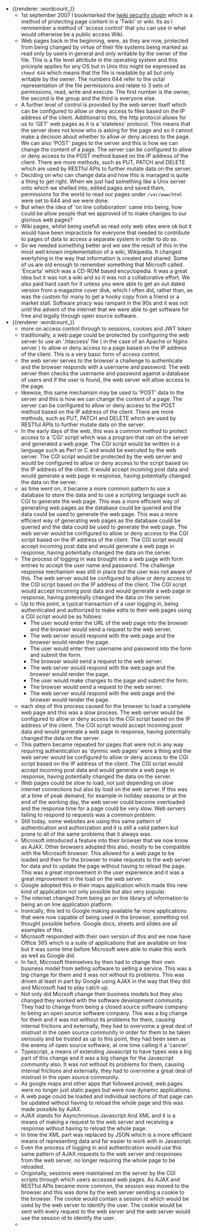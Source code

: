 - {{renderer :wordcount_}}
	- 1st september 2007 I bookmarked the [twiki security plugin](https://twiki.org/cgi-bin/view/Plugins/SecurityPlugin) which is a method of protecting page content in a 'Twiki' or wiki. Its as I remmember a method of 'access control' that you can use in what would otherwise be a public access Wiki. 
	- Web pages back in the beginning, were, as they are now, protected from being changed by virtue of their file systems being marked as read only by users in general and only writable by the owner of the file. This is a file level attribute in the operating system and this pricinple applies for any OS but in Unix this might be expressed as ```chmod 644``` which means that the file is readable by all but only writable by the owner. The numbers 644 refer to the octal representation of the file permissions and relate to 3 sets of permissions, read, write and execute. The first number is the owner, the second is the group and the third is everyone else.
	- A further level of control is provided by the web server itself which can be configured to allow or deny access to files based on the IP address of the client. Additional to this, the http protocol allows for us to 'GET' web pages as it is a 'stateless' protocol. This means that the server does not know who is asking for the page and so it cannot make a decision about whether to allow or deny access to the page. We can also 'POST' pages to the server and this is how we can change the content of a page. The server can be configured to allow or deny access to the POST method based on the IP address of the client. There are more methods, such as PUT, PATCH and DELETE which are used by RESTful APIs to further mutate data on the server.
	- Deciding on who can change data and how this is managed is quite a thing to get right. When we just had something like a Unix server onto which we shelled into, edited pages and saved them, permissions for the world to read our pages under `/var/www/html` were set to 644 and we were done. 
	- But when the idea of 'on line collaboration' came into being, how could be allow people that we approved of to make changes to our glorious web pages?
	- Wiki pages, whilst being usefull as read only web sites were ok but it would have been impracticle for everyone that needed to contribute to pages of data to access a separate system in order to do so. 
	- So we needed something better and we see the result of this in the most well known implementation of a wiki, Wikipedia. It changed evertyhing in the way that information is created and shared. Some of us are old enough to remember something that Microsft called 'Encarta' which was a CD-ROM based encyclopedia. It was a great idea but it was not a wiki and so it was not a collaborative effort. We also paid hard cash for it unless you were able to get an out dated version from a magazine cover disk, which I often did, rather than, as was the custom for many to get a hooky copy from a friend or a market stall. Software piracy was rampant in the 90s and it was not until the advent of the internet that we were able to get software for free and legally through open source software.
- {{renderer :wordcount_}}
	- more on access control through to sessions, cookies and JWT token
	- traditionally, a web page could be protected by configuring the web server to use an '.htaccess' file ( in the case of an Apache or Nginx server ) to allow or deny access to a page based on the IP address of the client. This is a very basic form of access control. 
	- the web server serves to the browser a challenge to authenticate and the browser responds with a username and password. The web server then checks the username and password against a database of users and if the user is found, the web server will allow access to the page.
	- likewise, this same mechanism may be used to 'POST' data to the server and this is how we can change the content of a page. The server can be configured to allow or deny access to the POST method based on the IP address of the client. There are more methods, such as PUT, PATCH and DELETE which are used by RESTful APIs to further mutate data on the server.
	- In the early days of the web, this was a common method to protect access to a 'CGI' script which was a program that ran on the server and generated a web page. The CGI script would be written in a language such as Perl or C and would be executed by the web server. The CGI script would be protected by the web server and would be configured to allow or deny access to the script based on the IP address of the client. It would accept incoming post data and would generate a web page in response, having potentially changed the data on the server.
	- as time went on, it became a more common pattern to use a database to store the data and to use a scripting language such as CGI to generate the web page. This was a more efficient way of generating web pages as the database could be queried and the data could be used to generate the web page. This was a more efficient way of generating web pages as the database could be queried and the data could be used to generate the web page. The web server would be configured to allow or deny access to the CGI script based on the IP address of the client. The CGI script would accept incoming post data and would generate a web page in response, having potentially changed the data on the server.
	- The process of logging in was brought into a web page with form entries to accept the user name and password. The challenge response mechanism was still in place but the user was not aware of this. The web server would be configured to allow or deny access to the CGI script based on the IP address of the client. The CGI script would accept incoming post data and would generate a web page in response, having potentially changed the data on the server.
	- Up to this point, a typical transaction of a user logging in, being authenticated and authorized to make edits to their web pages using a CGI script would be as follows:
		- The user would enter the URL of the web page into the browser and the browser would send a request to the web server.
		- The web server would respond with the web page and the browser would render the page.
		- The user would enter their username and password into the form and submit the form.
		- The browser would send a request to the web server.
		- The web server would respond with the web page and the browser would render the page.
		- The user would make changes to the page and submit the form.
		- The browser would send a request to the web server.
		- The web server would respond with the web page and the browser would render the page.
	- each step of this process caused for the browser to load a complete web page and this was a slow process. The web server would be configured to allow or deny access to the CGI script based on the IP address of the client. The CGI script would accept incoming post data and would generate a web page in response, having potentially changed the data on the server.
	- This pattern became repeated for pages that were not in any way requiring authentication as 'dynmic web pages' were a thing and the web server would be configured to allow or deny access to the CGI script based on the IP address of the client. The CGI script would accept incoming post data and would generate a web page in response, having potentially changed the data on the server.
	- Web pages could be slow to load, not just depending on slow internet connections but also by load on the web server. If this was at a time of peak demand, for example in holiday seasons or at the end of the working day, the web server could become overloaded and the response time for a page could be very slow. Web servers failing to respond to requests was a common problem. 
	- Still today, some websites are using this same pattern of authentication and authorization and it is still a valid pattern but prone to all of the same problems that it always was.
	- Microsoft introduced a feature into their browser that we now know as AJAX. Other browsers adopted this also, mostly to be compatible with the Microsoft browser. This allowed for a web page to be loaded and then for the browser to make requests to the web server for data and to update the page without having to reload the page. This was a great improvement in the user experience and it was a great improvement in the load on the web server.
	- Google adopted this in their maps application which made this new kind of application not only possible but also very popular.
	- The internet changed from being an on line library of information to being an on line application platform.
	- Ironically, this led to Google making available far more applications that were now capable of being used in the browser, something not thought possible before. Google docs, sheets and slides are all examples of this.
	- Microsoft responded with their own version of this and we now have Office 365 which is a suite of applications that are available on line but it was some time before Microsoft were able to make this work as well as Google did.
	- In fact, Microsoft themselves by then had to change their own business model from selling software to selling a service. This was a big change for them and it was not without its problems. This was driven at least in part by Google using AJAX in the way that they did and Microsoft had to play catch up.
	- Not only did Micrsoft change their business models but they also changed they worked with the software development community. They had to change from being a closed source software company to being an open source software company. This was a big change for them and it was not without its problems for them, causing internal frictions and externally, they had to overvome a great deal of mistrust in the open source community in order for them to be taken seriously and be trusted as up to this point, they had been seen as the enemy of open source software, at one time calling it a 'cancer'.
	- Typescript, a means of extending Javascript to have types was a big part of this change and it was a big change for the Javascript community also. It was not without its problems for them, causing internal frictions and externally, they had to overvome a great deal of mistrust in the open source community.
	- As google maps and other apps that followed proved, web pages were no longer just static pages but were now dynamic applications. 
	- A web page could be loaded and individual sections of that page can be updated without having to reload the whole page and this was made possible by AJAX.
	- AJAX stands for Asynchronous Javascript And XML and it is a means of making a request to the web server and receiving a response without having to reload the whole page.
	- In time the XML part was replaced by JSON which is a more efficient means of representing data and far easier to work with in Javascript.
	- Even the process of logging in and authentication would use this same pattern of AJAX requests to the web server and responses from the web server, no longer requiring the whole page to be reloaded.
	- Origonally, sessions were maintained on the server by the CGI scripts through which users accessed web pages. As AJAX and RESTful APIs became more common, the session was moved to the browser and this was done by the web server sending a cookie to the browser. The cookie would contain a session id which would be used by the web server to identify the user. The cookie would be sent with every request to the web server and the web server would use the session id to identify the user.
	- 